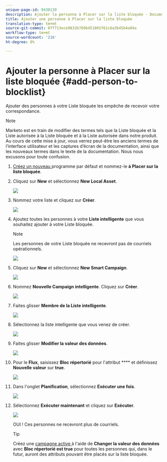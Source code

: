 ```yaml
---
unique-page-id: 9438139
description: Ajouter la personne à Placer sur la liste bloquée - Documentation sur le marketing - Documentation sur le produit
title: Ajouter une personne à Placer sur la liste bloquée
translation-type: tm+mt
source-git-commit: 07f713ece9832b7696451001f61c6a3b45b4a94a
workflow-type: tm+mt
source-wordcount: '216'
ht-degree: 0%

---
```



# Ajouter la personne à Placer sur la liste bloquée {#add-person-to-blocklist}

Ajouter des personnes à votre Liste bloquée les empêche de recevoir votre correspondance.

>[!NOTE]
>
>Marketo est en train de modifier des termes tels que la Liste bloquée et la Liste autorisée à la Liste bloquée et à la Liste autorisée dans notre produit. Au cours de cette mise à jour, vous verrez peut-être les anciens termes de l’interface utilisateur et les captures d’écran de la documentation, ainsi que les nouveaux termes dans le texte de la documentation. Nous nous excusons pour toute confusion.

1. [Créez un nouveau ](/help/marketo/product-docs/core-marketo-concepts/programs/creating-programs/create-a-program.md) programme par défaut et nommez-le  **à Placer sur la liste bloquée**.

1. Cliquez sur **New** et sélectionnez **New Local Asset**.

   ![](assets/image2015-8-14-11-3a0-3a46.png)

1. Nommez votre liste et cliquez sur **Créer**.

   ![](assets/image2015-8-14-11-3a2-3a26.png)

1. Ajoutez toutes les personnes à votre **Liste intelligente** que vous souhaitez ajouter à votre Liste bloquée.

   >[!NOTE]
   >
   >Les personnes de votre Liste bloquée ne recevront pas de courriels opérationnels.

   ![](assets/three-6.png)

1. Cliquez sur **New** et sélectionnez **New Smart Campaign**.

   ![](assets/image2015-8-14-11-3a12-3a35.png)

1. Nommez **Nouvelle Campaign intelligente**. Cliquez sur **Créer**.

   ![](assets/image2015-8-14-11-3a13-3a36.png)

1. Faites glisser **Membre de la Liste intelligente**.

   ![](assets/image2015-8-14-11-3a16-3a34.png)

1. Sélectionnez la liste intelligente que vous venez de créer.

   ![](assets/image2015-8-14-11-3a17-3a5.png)

1. Faites glisser **Modifier la valeur des données**.

   ![](assets/image2015-8-14-11-3a18-3a41.png)

1. Pour le **Flux**, saisissez **Bloc répertorié** pour l&#39;attribut **** et définissez **Nouvelle valeur** sur **true**.

   ![](assets/image2015-8-14-11-3a21-3a1.png)

1. Dans l&#39;onglet **Planification**, sélectionnez **Exécuter une fois**.

   ![](assets/ten.png)

1. Sélectionnez **Exécuter maintenant** et cliquez sur **Exécuter**.

   ![](assets/image2015-8-14-11-3a24-3a50.png)

   OUI ! Ces personnes ne recevront plus de courriels.

   >[!TIP]
   >
   >Créez une [campagne active ](/help/marketo/product-docs/core-marketo-concepts/smart-campaigns/creating-a-smart-campaign/create-a-new-smart-campaign.md) à l&#39;aide de **Changer la valeur des données** avec **Bloc répertorié est true** pour toutes les personnes qui, dans le futur, auront des attributs pouvant être placés sur la liste bloquée.
